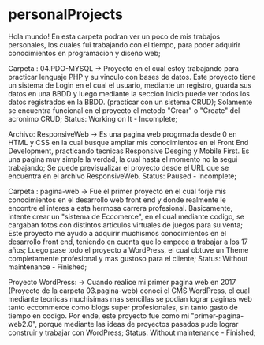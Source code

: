 # personalProjects
Hola mundo! 
En esta carpeta podran ver un poco de mis trabajos personales, los cuales fui trabajando con el tiempo, para poder adquirir conocimientos en programacion y diseño web;

Carpeta : 04.PDO-MYSQL -> Proyecto en el cual estoy trabajando para practicar lenguaje PHP y su vinculo con bases de datos. Este proyecto tiene un sistema de Login en el cual el usuario, mediante un registro, guarda sus datos en una BBDD y luego mediante la seccion Inicio puede ver todos los datos registrados en la BBDD. (practicar con un sistema CRUD);
Solamente se encuentra funcional en el proyecto el metodo "Crear" o "Create" del acronimo CRUD;
Status: Working on It - Incomplete;

Archivo: ResponsiveWeb -> Es una pagina web progrmada desde 0 en HTML y CSS en la cual busque ampliar mis conocimientos en el Front End Development, practicando tecnicas Responsive Desging y Mobile First. Es una pagina muy simple la verdad, la cual hasta el momento no la segui trabajando;
Se puede previsualizar el proyecto desde el URL que se encuentra en el archivo ResponsiveWeb.
Status: Paused - Incomplete;

Carpeta : pagina-web -> Fue el primer proyecto en el cual forje mis conocimientos en el desarrollo web front end y donde realmente le encontre el interes a esta hermosa carrera profesional. Basicamente, intente crear un "sistema de Eccomerce", en el cual mediante codigo, se cargaban fotos con distintos articulos virtuales de juegos para su venta;
Este proyecto me ayudo a adquirir muchismos conocimientos en el desarrollo front end, teniendo en cuenta que lo empece a trabajar a los 17 años;
Luego pase todo el proyecto a WordPress, el cual obtuve un Theme completamente profesional y mas gustoso para el cliente;
Status: Without maintenance - Finished;

Proyecto WordPress: -> Cuando realice mi primer pagina web en 2017 (Proyecto de la carpeta 03.pagina-web) conoci el CMS WordPress, el cual mediante tecnicas muchisimas mas sencillas se podian lograr paginas web tanto eccommerce como blogs super profesionales, sin tanto gasto de tiempo en codigo. Por ende, este proyecto fue como mi "primer-pagina-web2.0", porque mediante las ideas de proyectos pasados pude lograr construir y trabajar con WordPress;
Status: Without maintenance - Finished;

